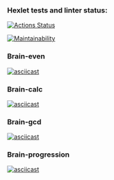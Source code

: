 ### Hexlet tests and linter status:

[![Actions Status](https://github.com/Viktorline/frontend-project-44/workflows/hexlet-check/badge.svg)](https://github.com/Viktorline/frontend-project-44/actions)

[![Maintainability](https://api.codeclimate.com/v1/badges/e575934b2392ec1ace97/maintainability)](https://codeclimate.com/github/Viktorline/frontend-project-44/maintainability)

### Brain-even

[![asciicast](https://asciinema.org/a/519562.svg)](https://asciinema.org/a/519562)

### Brain-calc

[![asciicast](https://asciinema.org/a/CFV6X070Yc57VPnsVi10MQCQm.svg)](https://asciinema.org/a/CFV6X070Yc57VPnsVi10MQCQm)

### Brain-gcd

[![asciicast](https://asciinema.org/a/gtBCvB922DYA9i2R0CW3ix3Bx.svg)](https://asciinema.org/a/gtBCvB922DYA9i2R0CW3ix3Bx)

### Brain-progression

[![asciicast](https://asciinema.org/a/8ifVIFTq8WU8N8sC754od4XtT.svg)](https://asciinema.org/a/8ifVIFTq8WU8N8sC754od4XtT)
